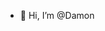 - 👋 Hi, I’m @Damon

<!---
DamonStudy-CUG/DamonStudy-CUG is a ✨ special ✨ repository because its `README.md` (this file) appears on your GitHub profile.
You can click the Preview link to take a look at your changes.
--->
